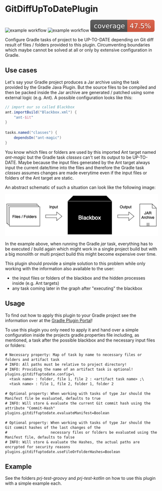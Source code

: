 # GitDiffUpToDatePlugin

![example workflow](https://github.com/thahnen/GitDiffUpToDatePlugin/actions/workflows/gradle.yml/badge.svg)
![example workflow](https://github.com/thahnen/GitDiffUpToDatePlugin/actions/workflows/gradle_validation.yml/badge.svg)
[![Coverage](.github/badges/jacoco.svg)](https://github.com/thahnen/GitDiffUpToDatePlugin/actions/workflows/gradle.yml)

Configure Gradle tasks of project to be UP-TO-DATE depending on Git diff result of files / folders provided to this
plugin. Circumventing boundaries which maybe cannot be solved at all or only by extensive configuration in Gradle.

## Use cases

Let's say your Gradle project produces a Jar archive using the task provided by the Gradle Java Plugin. But the source
files to be compiled and then be packed inside the Jar archive are generated / patched using some external logic
(e.g. Ant). A possible configuration looks like this:

```gradle
// import our so called Blackbox
ant.importBuild("Blackbox.xml") {
    "ant-$it"
}

tasks.named("classes") {
    dependsOn("ant-magic")
}
```

You know which files or folders are used by this imported Ant target named *ant-magic* but the Gradle task *classes*
can't set its output to be UP-TO-DATE. Maybe because the input files generated by the Ant target always input the
current date/time into the files and therefore the Gradle task *classes* assumes changes are made everytime even if the
input files or folders of the Ant target are static.

An abstract schematic of such a situation can look like the following image:

![example use case](docs/Example-Use-Case.png)

In the example above, when running the Gradle *jar* task, everything has to be executed / build again which might work
in a single project build but with a big monolith or multi project build this might become expensive over time.

This plugin should provide a simple solution to this problem while only working with the information also available to
the user:
- the input files or folders of the blackbox and the hidden processes inside (e.g. Ant targets)
- any task coming later in the graph after "executing" the blackbox

## Usage

To find out how to apply this plugin to your Gradle project see the information over at the
[Gradle Plugin Portal](https://plugins.gradle.org/plugin/com.github.thahnen.gitdiffuptodate)!

To use this plugin you only need to apply it and hand over a simple configuration inside the projects gradle.properties
file including, as mentioned, a task after the possible blackbox and the necessary input files or folders:


```properties
# Necessary property: Map of task by name to necessary files or folders and artifact task
# INFO: All paths must be relative to project directory!
# INFO: Providing the name of an artifact task is optional!
plugins.gitdiffuptodate.config=\
  <task name> : folder, file 1, file 2 : <artifact task name> ;\
  <task name> : file 1, file 2, folder 1, folder 2

# Optional property: When working with tasks of type Jar should the Manifest file be evaluated, defaults to true
# INFO: Will store & evaluate the current Git commit hash using the attribute "Commit-Hash"
plugins.gitdiffuptodate.evaluateManifest=Boolean

# Optional property: When working with tasks of type Jar should the Git commit hashes of the last changes of the
#                    necessary files or folders be evaluated using the Manifest file, defaults to false
# INFO: Will store & evaluate the Hashes, the actual paths are encrypted for security reasons
plugins.gitdiffuptodate.useFileOrFolderHashes=Boolean
```

## Example

See the folders *prj-test-groovy* and *prj-test-kotlin* on how to use this plugin with a simple example each.

